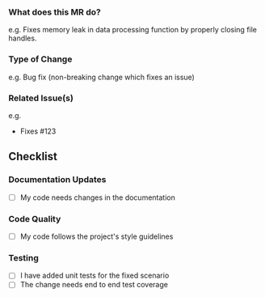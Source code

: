 ### What does this MR do?

e.g. Fixes memory leak in data processing function by properly closing file handles.

### Type of Change

e.g. Bug fix (non-breaking change which fixes an issue)

### Related Issue(s)

e.g.

- Fixes #123

## Checklist

### Documentation Updates

- [ ] My code needs changes in the documentation

### Code Quality

- [ ] My code follows the project's style guidelines

### Testing

- [ ] I have added unit tests for the fixed scenario
- [ ] The change needs end to end test coverage
